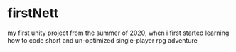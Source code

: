 # firstNett
my first unity project from the summer of 2020, when i first started learning how to code
short and un-optimized single-player rpg adventure
